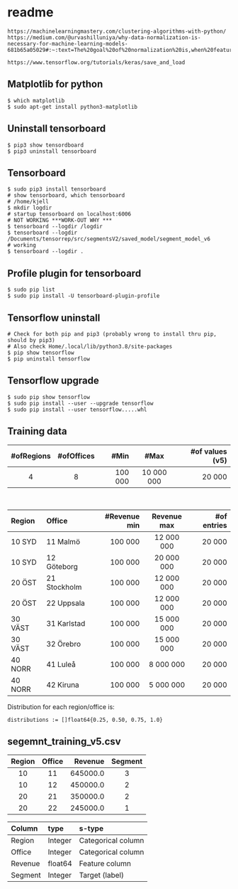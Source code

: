 # readme

    https://machinelearningmastery.com/clustering-algorithms-with-python/
    https://medium.com/@urvashilluniya/why-data-normalization-is-necessary-for-machine-learning-models-681b65a05029#:~:text=The%20goal%20of%20normalization%20is,when%20features%20have%20different%20ranges.

    https://www.tensorflow.org/tutorials/keras/save_and_load

## Matplotlib for python

    $ which matplotlib
    $ sudo apt-get install python3-matplotlib

## Uninstall tensorboard

    $ pip3 show tensordboard
    $ pip3 uninstall tensorboard

## Tensorboard

    $ sudo pip3 install tensorboard
    # show tensorboard, which tensorboard 
    # /home/kjell
    $ mkdir logdir
    # startup tensorboard on localhost:6006
    # NOT WORKING ***WORK-OUT WHY ***
    $ tensorboard --logdir /logdir
    $ tensorboard --logdir /Documents/tensorrep/src/segmentsV2/saved_model/segment_model_v6
    # working
    $ tensorboard --logdir .

## Profile plugin for tensorboard

    $ sudo pip list
    $ sudo pip install -U tensorboard-plugin-profile

## Tensorflow uninstall

    # Check for both pip and pip3 (probably wrong to install thru pip, should by pip3)
    # Also check Home/.local/lib/python3.8/site-packages
    $ pip show tensorflow
    $ pip uninstall tensorflow

## Tensorflow upgrade

    $ sudo pip show tensorflow
    $ sudo pip install --user --upgrade tensorflow
    $ sudo pip install --user tensorflow.....whl

## Training data

|#ofRegions|#ofOffices|#Min|#Max|#of values (v5)
|:-----:|:-----:|-----:|:-----:|-------:
|4|8|100 000|10 000 000|20 000
<br>

|Region|Office|#Revenue min|Revenue max|#of entries
|:-----|:-----|-----:|:-----:|-------:
10 SYD|11 Malmö|100 000|12 000 000|20 000
10 SYD|12 Göteborg|100 000|20 000 000|20 000
20 ÖST|21 Stockholm|100 000|12 000 000|20 000
20 ÖST|22 Uppsala|100 000|12 000 000|20 000
30 VÄST|31 Karlstad|100 000|15 000 000|20 000
30 VÄST|32 Örebro|100 000|15 000 000|20 000
40 NORR|41 Luleå|100 000|8 000 000|20 000
40 NORR|42 Kiruna|100 000|5 000 000|20 000

Distribution for each region/office is:

    distributions := []float64{0.25, 0.50, 0.75, 1.0}

    
## segemnt_training_v5.csv

|Region|Office|Revenue|Segment
|:-----:|:-----:|-----:|:-----:
|10|11|645000.0|3
|10|12|450000.0|2
|20|21|350000.0|2
|20|22|245000.0|1


|Column|type|s-type
|:-----|:-----|:-----
|Region|Integer|Categorical column
|Office|Integer|Categorical column
|Revenue|float64|Feature column
|Segment|Integer|Target (label)
    